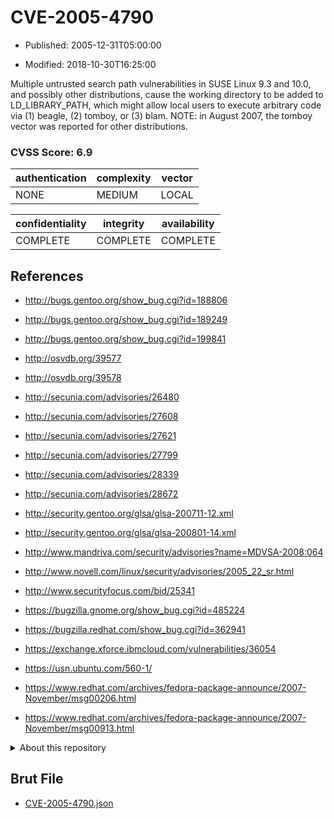 # CVE-2005-4790

- Published: 2005-12-31T05:00:00

- Modified: 2018-10-30T16:25:00

Multiple untrusted search path vulnerabilities in SUSE Linux 9.3 and 10.0, and possibly other distributions, cause the working directory to be added to LD_LIBRARY_PATH, which might allow local users to execute arbitrary code via (1) beagle, (2) tomboy, or (3) blam.  NOTE: in August 2007, the tomboy vector was reported for other distributions.

### CVSS Score: **6.9**

| authentication | complexity | vector |
| --- | --- | --- |
| NONE | MEDIUM | LOCAL |

| confidentiality | integrity | availability |
| --- | --- | --- |
| COMPLETE | COMPLETE | COMPLETE |

## References

* http://bugs.gentoo.org/show_bug.cgi?id=188806

* http://bugs.gentoo.org/show_bug.cgi?id=189249

* http://bugs.gentoo.org/show_bug.cgi?id=199841

* http://osvdb.org/39577

* http://osvdb.org/39578

* http://secunia.com/advisories/26480

* http://secunia.com/advisories/27608

* http://secunia.com/advisories/27621

* http://secunia.com/advisories/27799

* http://secunia.com/advisories/28339

* http://secunia.com/advisories/28672

* http://security.gentoo.org/glsa/glsa-200711-12.xml

* http://security.gentoo.org/glsa/glsa-200801-14.xml

* http://www.mandriva.com/security/advisories?name=MDVSA-2008:064

* http://www.novell.com/linux/security/advisories/2005_22_sr.html

* http://www.securityfocus.com/bid/25341

* https://bugzilla.gnome.org/show_bug.cgi?id=485224

* https://bugzilla.redhat.com/show_bug.cgi?id=362941

* https://exchange.xforce.ibmcloud.com/vulnerabilities/36054

* https://usn.ubuntu.com/560-1/

* https://www.redhat.com/archives/fedora-package-announce/2007-November/msg00206.html

* https://www.redhat.com/archives/fedora-package-announce/2007-November/msg00913.html

<details>
<summary>About this repository</summary> 

  This repository is part of the project [Live Hack CVE](https://github.com/Live-Hack-CVE). Main website can be found [www.live-hack.org](https://www.live-hack.org) 
  
  Made by [Sn0wAlice](https://github.com/Sn0wAlice) for the people that care about security and need to have a feed of the latest CVEs. Hope you enjoy it, don't forget to star the repo and follow me on [Twitter](https://twitter.com/Sn0wAlice) and [Github](https://github.com/Sn0wAlice). And that is my [personnal website](https://www.alice-snow.me/)

  - [Home Page](https://github.com/Live-Hack-CVE)
  - [Framework](https://github.com/Live-Hack-CVE/cve-framework)
  - [CVE database](https://github.com/Live-Hack-CVE/full_database)
  - [Changelog](https://github.com/Live-Hack-CVE/Changelog)
</details>

## Brut File

* [CVE-2005-4790.json](https://raw.githubusercontent.com/Live-Hack-CVE/full_database/main/cves/2005/CVE-2005-4790.json)

